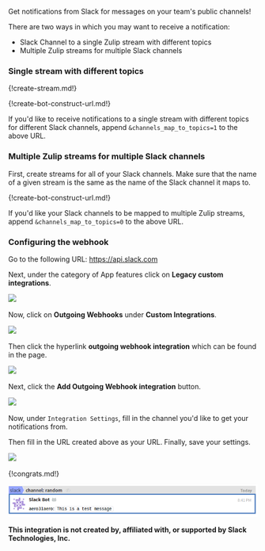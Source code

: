 Get notifications from Slack for messages on your team's public channels!

There are two ways in which you may want to receive a notification:

- Slack Channel to a single Zulip stream with different topics
- Multiple Zulip streams for multiple Slack channels

### Single stream with different topics

{!create-stream.md!}

{!create-bot-construct-url.md!}

If you'd like to receive notifications to a single stream with
different topics for different Slack channels, append
`&channels_map_to_topics=1` to the above URL.

### Multiple Zulip streams for multiple Slack channels

First, create streams for all of your Slack channels. Make sure that
the name of a given stream is the same as the name of the Slack channel
it maps to.

{!create-bot-construct-url.md!}

If you'd like your Slack channels to be mapped to multiple Zulip
streams, append `&channels_map_to_topics=0` to the above URL.

### Configuring the webhook

Go to the following URL: <https://api.slack.com>

Next, under the category of App features click on
**Legacy custom integrations**.

![](/static/images/integrations/slack/001.png)

Now, click on **Outgoing Webhooks** under **Custom Integrations**.

![](/static/images/integrations/slack/002.png)

Then click the hyperlink **outgoing webhook integration** which can be
found in the page.

![](/static/images/integrations/slack/003.png)

Next, click the **Add Outgoing Webhook integration** button.

![](/static/images/integrations/slack/004.png)

Now, under `Integration Settings`, fill in the channel you'd like
to get your notifications from.

Then fill in the URL created above as your URL. Finally, save your
settings.

![](/static/images/integrations/slack/005.png)

{!congrats.md!}

![](/static/images/integrations/slack/006.png)

**This integration is not created by, affiliated with, or supported by Slack
Technologies, Inc.**
